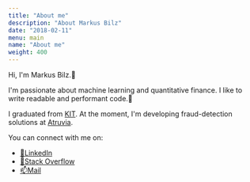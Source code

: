 ```yaml
---
title: "About me"
description: "About Markus Bilz"
date: "2018-02-11"
menu: main
name: "About me"
weight: 400
---
```


Hi, I'm Markus Bilz.👋 

I'm passionate about machine learning and quantitative finance. I like to write readable and performant code.🐅

I graduated from [KIT](https://www.kit.edu/english/index.php). At the moment, I'm developing fraud-detection solutions at [Atruvia](https://atruvia.de/).

You can connect with me on:
* [🏪LinkedIn](https://www.linkedin.com/in/markus-bilz/)
* [🐞Stack Overflow](https://stackoverflow.com/users/5755604/karelze)
* [📫Mail](mailto:web@markusbilz.com)